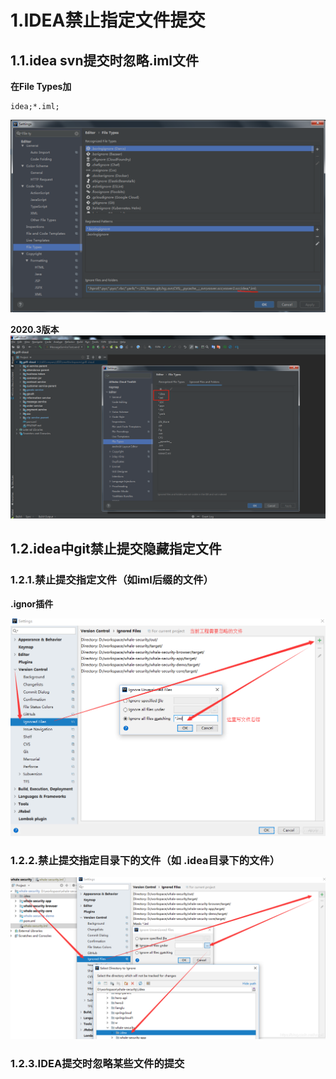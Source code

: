 # 1.IDEA禁止指定文件提交

## 1.1.idea svn提交时忽略.iml文件

**在File Types加**

```
idea;*.iml;
```

![](/static/image/微信截图_20210128142744.png)

**2020.3版本**
![](/static/image/微信截图_20210129100449.png)

## 1.2.idea中git禁止提交隐藏指定文件

### 1.2.1.禁止提交指定文件（如iml后缀的文件）

**.ignor插件**

![](/static/image/20190126233842678.png)

### 1.2.2.禁止提交指定目录下的文件（如 .idea目录下的文件）

![](/static/image/20190126234003967.png)

### 1.2.3.IDEA提交时忽略某些文件的提交



